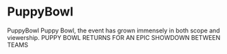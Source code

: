 # PuppyBowl
PuppyBowl
Puppy Bowl, the event has grown immensely in both scope and viewership.
PUPPY BOWL RETURNS FOR AN EPIC SHOWDOWN BETWEEN TEAMS
